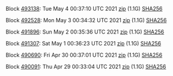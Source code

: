 Block [493138](https://testnet-insight.dashevo.org/insight/block/00000040a663c2ea6c506677ad036dcb17cd567bd4fbd230d5669f83502e97f0): Tue May  4 00:37:10 UTC 2021 [zip](https://dash-bootstrap.ams3.digitaloceanspaces.com/testnet/2021-05-04/bootstrap.dat.zip) (1.1G) [SHA256](https://dash-bootstrap.ams3.digitaloceanspaces.com/testnet/2021-05-04/sha256.txt)

Block [492528](https://testnet-insight.dashevo.org/insight/block/000000149789d2a040442db74ac49d0383e803365dc28c28fc84b1f3f2e5aa64): Mon May  3 00:34:32 UTC 2021 [zip](https://dash-bootstrap.ams3.digitaloceanspaces.com/testnet/2021-05-03/bootstrap.dat.zip) (1.1G) [SHA256](https://dash-bootstrap.ams3.digitaloceanspaces.com/testnet/2021-05-03/sha256.txt)

Block [491896](https://testnet-insight.dashevo.org/insight/block/000000d7b0434a199b14f48c80d28912a3beff4dd03b93459b6acadb1efa3a59): Sun May  2 00:35:36 UTC 2021 [zip](https://dash-bootstrap.ams3.digitaloceanspaces.com/testnet/2021-05-02/bootstrap.dat.zip) (1.1G) [SHA256](https://dash-bootstrap.ams3.digitaloceanspaces.com/testnet/2021-05-02/sha256.txt)

Block [491307](https://testnet-insight.dashevo.org/insight/block/00000284187bd3fd5fd38d7d98547ffeb1c2d4500e776001f26ec36f17309bbb): Sat May  1 00:36:23 UTC 2021 [zip](https://dash-bootstrap.ams3.digitaloceanspaces.com/testnet/2021-05-01/bootstrap.dat.zip) (1.1G) [SHA256](https://dash-bootstrap.ams3.digitaloceanspaces.com/testnet/2021-05-01/sha256.txt)

Block [490690](https://testnet-insight.dashevo.org/insight/block/000000c6d6bb6d1257ac0a3257e87b94a09b16600a4d7b384aa93bc668a80704): Fri Apr 30 00:37:01 UTC 2021 [zip](https://dash-bootstrap.ams3.digitaloceanspaces.com/testnet/2021-04-30/bootstrap.dat.zip) (1.1G) [SHA256](https://dash-bootstrap.ams3.digitaloceanspaces.com/testnet/2021-04-30/sha256.txt)

Block [490091](https://testnet-insight.dashevo.org/insight/block/0000008b65456bb70531e61a41c22a4d05d86f63cd89a1a8c74135769edf50f2): Thu Apr 29 00:33:04 UTC 2021 [zip](https://dash-bootstrap.ams3.digitaloceanspaces.com/testnet/2021-04-29/bootstrap.dat.zip) (1.1G) [SHA256](https://dash-bootstrap.ams3.digitaloceanspaces.com/testnet/2021-04-29/sha256.txt)
